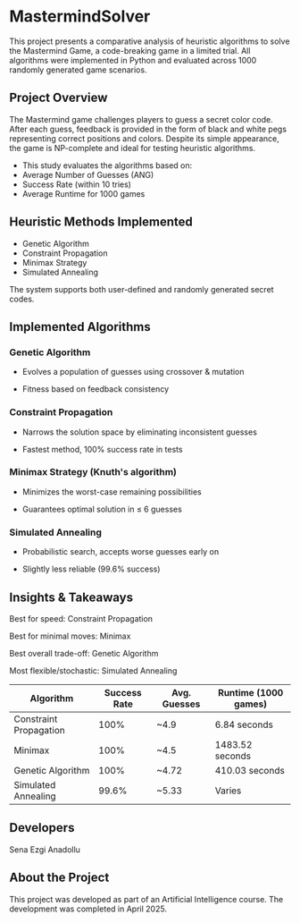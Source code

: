 # MastermindSolver
This project presents a comparative analysis of heuristic algorithms to solve the Mastermind Game, a code-breaking game in a limited trial.  All algorithms were implemented in Python and evaluated across 1000 randomly generated game scenarios.

## Project Overview
The Mastermind game challenges players to guess a secret color code. After each guess, feedback is provided in the form of black and white pegs representing correct positions and colors. Despite its simple appearance, the game is NP-complete and ideal for testing heuristic algorithms.

- This study evaluates the algorithms based on:
- Average Number of Guesses (ANG)
- Success Rate (within 10 tries)
- Average Runtime for 1000 games


## Heuristic Methods Implemented

- Genetic Algorithm
- Constraint Propagation
- Minimax Strategy
- Simulated Annealing

The system supports both user-defined and randomly generated secret codes.

## Implemented Algorithms

### Genetic Algorithm
- Evolves a population of guesses using crossover & mutation

- Fitness based on feedback consistency

### Constraint Propagation
- Narrows the solution space by eliminating inconsistent guesses

- Fastest method, 100% success rate in tests

### Minimax Strategy (Knuth's algorithm)
- Minimizes the worst-case remaining possibilities

- Guarantees optimal solution in ≤ 6 guesses

### Simulated Annealing
- Probabilistic search, accepts worse guesses early on

- Slightly less reliable (99.6% success)

## Insights & Takeaways
Best for speed: Constraint Propagation

Best for minimal moves: Minimax

Best overall trade-off: Genetic Algorithm

Most flexible/stochastic: Simulated Annealing

| Algorithm              | Success Rate | Avg. Guesses | Runtime (1000 games) |
| ---------------------- | ------------ | ------------ | -------------------- |
| Constraint Propagation | 100%         | \~4.9        | 6.84 seconds         |
| Minimax                | 100%         | \~4.5        | 1483.52 seconds      |
| Genetic Algorithm      | 100%         | \~4.72       | 410.03 seconds       |
| Simulated Annealing    | 99.6%        | \~5.33       | Varies               |

## Developers
Sena Ezgi Anadollu

## About the Project
This project was developed as part of an Artificial Intelligence course. The development was completed in April 2025.

